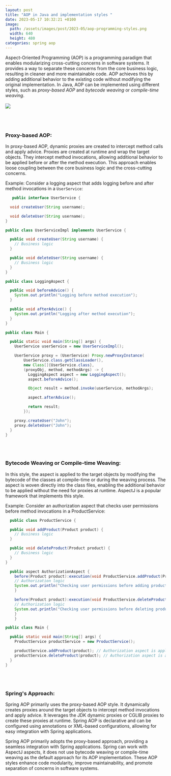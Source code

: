 ```yaml
---
layout: post
title: "AOP in Java and implementation styles "
date: 2023-05-17 10:32:21 +0100
image:
  path: /assets/images/post/2023-05/aop-programming-styles.png
  width: 640
  height: 480
categories: spring aop 
---
```


Aspect-Oriented Programming (AOP) is a programming paradigm that enables modularizing cross-cutting concerns in software systems. It
provides a way to separate these concerns from the core business logic, resulting in cleaner and more maintainable code. AOP achieves this
by adding additional behavior to the existing code without modifying the original implementation. In Java, AOP can be implemented using
different styles, such as *proxy-based AOP* and *bytecode weaving* or *compile-time weaving*.
<br><br>
<img src="{{site.url}}/assets/images/post/2023-05/aop-programming-styles.png">
<br><br>
<br><br>

### Proxy-based AOP:

In proxy-based AOP, dynamic proxies are created to intercept method calls and apply advice. Proxies are created at runtime and wrap the
target objects. They intercept method invocations, allowing additional behavior to be applied before or after the method execution. This
approach enables loose coupling between the core business logic and the cross-cutting concerns.

Example:
Consider a logging aspect that adds logging before and after method invocations in a `UserService`:

```java
   public interface UserService {

  void createUser(String username);

  void deleteUser(String username);
}

public class UserServiceImpl implements UserService {

  public void createUser(String username) {
    // Business logic
  }

  public void deleteUser(String username) {
    // Business logic
  }
}

public class LoggingAspect {

  public void beforeAdvice() {
    System.out.println("Logging before method execution");
  }

  public void afterAdvice() {
    System.out.println("Logging after method execution");
  }
}

public class Main {

  public static void main(String[] args) {
    UserService userService = new UserServiceImpl();

    UserService proxy = (UserService) Proxy.newProxyInstance(
        UserService.class.getClassLoader(),
        new Class[]{UserService.class},
        (proxyObj, method, methodArgs) -> {
          LoggingAspect aspect = new LoggingAspect();
          aspect.beforeAdvice();

          Object result = method.invoke(userService, methodArgs);

          aspect.afterAdvice();

          return result;
        });

    proxy.createUser("John");
    proxy.deleteUser("John");
  }
}
```
<br><br>
### Bytecode Weaving or Compile-time Weaving:

In this style, the aspect is applied to the target objects by modifying the bytecode of the classes at compile-time or during the weaving
process. The aspect is woven directly into the class files, enabling the additional behavior to be applied without the need for proxies at
runtime. AspectJ is a popular framework that implements this style.

Example:
Consider an authorization aspect that checks user permissions before method invocations in a ProductService:

```java
  public class ProductService {

  public void addProduct(Product product) {
    // Business logic
  }

  public void deleteProduct(Product product) {
    // Business logic
  }
}

  public aspect AuthorizationAspect {
    before(Product product):execution(void ProductService.addProduct(Product))&&args(product){
    // Authorization logic
    System.out.println("Checking user permissions before adding product");
    }

    before(Product product):execution(void ProductService.deleteProduct(Product))&&args(product){
    // Authorization logic
    System.out.println("Checking user permissions before deleting product");
    }
    }

public class Main {

  public static void main(String[] args) {
    ProductService productService = new ProductService();

    productService.addProduct(product); // Authorization aspect is applied
    productService.deleteProduct(product); // Authorization aspect is applied
  }
}
```
<br><br>
### Spring's Approach:

Spring AOP primarily uses the proxy-based AOP style. It dynamically creates proxies around the target objects to intercept method
invocations and apply advice. It leverages the JDK dynamic proxies or CGLIB proxies to create these proxies at runtime. Spring AOP is
declarative and can be configured using annotations or XML-based configurations, allowing for easy integration with Spring applications.

Spring AOP primarily adopts the proxy-based approach, providing a seamless integration with Spring applications. Spring can work with
AspectJ aspects, it does not use bytecode weaving or compile-time weaving as the default approach for its AOP implementation. These AOP
styles enhance code modularity, improve maintainability, and promote separation of concerns in software systems.

